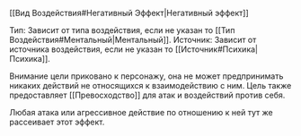 [[Вид Воздействия#Негативный Эффект|Негативный эффект]]

Тип: Зависит от типа воздействия, если не указан то [[Тип Воздействия#Ментальный|Ментальный]].
Источник: Зависит от источника воздействия, если не указан то [[Источник#Психика|Психика]].

Внимание цели приковано к персонажу, она не может предпринимать никаких действий не относящихся к взаимодействию с ним. Цель также предоставляет [[Превосходство]] для атак и воздействий против себя.  

Любая атака или агрессивное действие по отношению к ней тут же рассеивает этот эффект. 